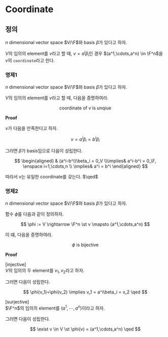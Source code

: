 # Coordinate
## 정의
$n$ dimensional vector space $V/\F$와 basis $\beta$가 있다고 하자.

$V$의 임의의 element를 $v$라고 할 때, $v = a^i\beta_i$인 경우 $(a^1,\cdots,a^n) \in \F^n$을 $v$의 `coordinate`라고 한다.

### 명제1
$n$ dimensional vector space $V/\F$와 basis $\beta$가 있다고 하자.

$V$의 임의의 element를 $v$라고 할 때, 다음을 증명하여라.

$$ \text{coordinate of } v \text{ is unqiue} $$

**Proof**

$v$가 다음을 만족한다고 하자.

$$ v =a^i\beta_i = b^i\beta_i $$

그러면 $\beta$가 basis임으로 다음이 성립한다.

$$ \begin{aligned} & (a^i-b^i)\beta_i = 0_V \\\implies& a^i-b^i = 0_\F, \enspace i=1,\cdots,n \\ \implies& a^i = b^i \end{aligned}  $$

따라서 $v$는 유일한 coordinate를 갖는다. $\qed$

### 명제2
$n$ dimensional vector space $V/\F$와 basis $\beta$가 있다고 하자.

함수 $\phi$를 다음과 같이 정의하자.

$$ \phi := V \rightarrow \F^n \st v \mapsto (a^1,\cdots,a^n) $$

이 떄, 다음을 증명하여라.

$$ \phi \text{ is bijective} $$

**Proof**

[injective]  
$V$의 임의의 두 element를 $v_1,v_2$라고 하자.

그러면 다음이 성립한다.

$$ \phi(v_1)=\phi(v_2) \implies v_1 = a^i\beta_i = v_2 \qed $$

[surjective]  
$\F^n$의 임의의 element를 $(a^1,\cdots,a^n)$이라고 하자.

그러면 다음이 성립한다.

$$ \exist v \in V \st \phi(v) = (a^1,\cdots,a^n) \qed $$